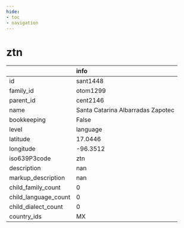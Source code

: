 ```yaml
---
hide:
- toc
- navigation
---
```

# ztn
|                      | info                              |
|:---------------------|:----------------------------------|
| id                   | sant1448                          |
| family_id            | otom1299                          |
| parent_id            | cent2146                          |
| name                 | Santa Catarina Albarradas Zapotec |
| bookkeeping          | False                             |
| level                | language                          |
| latitude             | 17.0446                           |
| longitude            | -96.3512                          |
| iso639P3code         | ztn                               |
| description          | nan                               |
| markup_description   | nan                               |
| child_family_count   | 0                                 |
| child_language_count | 0                                 |
| child_dialect_count  | 0                                 |
| country_ids          | MX                                |